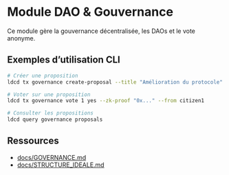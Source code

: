 # Module DAO & Gouvernance

Ce module gère la gouvernance décentralisée, les DAOs et le vote anonyme.

## Exemples d’utilisation CLI

```sh
# Créer une proposition
ldcd tx governance create-proposal --title "Amélioration du protocole" --description "Proposition d'amélioration..." --proposal-type "parameter_change" --voting-period 604800 --deposit 1000ldc --from citizen1

# Voter sur une proposition
ldcd tx governance vote 1 yes --zk-proof "0x..." --from citizen1

# Consulter les propositions
ldcd query governance proposals
```

## Ressources
- [docs/GOVERNANCE.md](../../../docs/GOVERNANCE.md)
- [docs/STRUCTURE_IDEALE.md](../../../docs/STRUCTURE_IDEALE.md)
